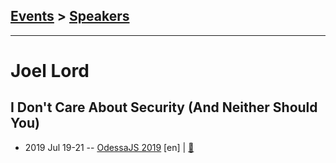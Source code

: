 ## [Events](../README.md) > [Speakers](../speakers.md)
---

# Joel Lord

## I Don&#39;t Care About Security (And Neither Should You)
- 2019 Jul 19-21 -- [OdessaJS 2019](https://www.youtube.com/watch?v=_cSgHl3qaF8) [en] | [:notebook:](https://www.slideshare.net/OdessaJSConf/i-dont-care-about-security-and-neither-should-you-by-joel-lord)  
